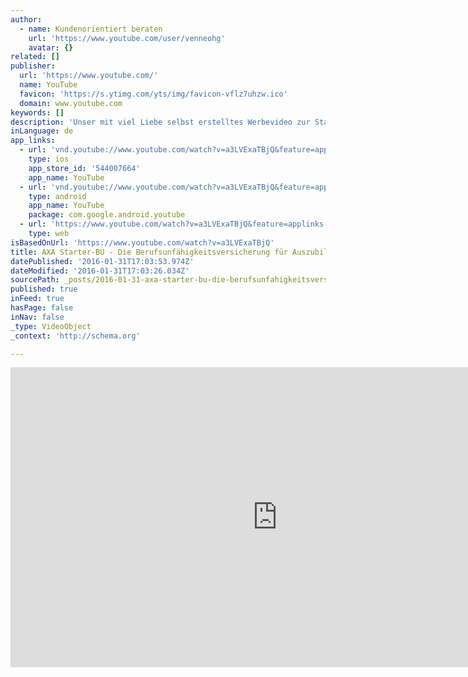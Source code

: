 ```yaml
---
author:
  - name: Kundenorientiert beraten
    url: 'https://www.youtube.com/user/venneohg'
    avatar: {}
related: []
publisher:
  url: 'https://www.youtube.com/'
  name: YouTube
  favicon: 'https://s.ytimg.com/yts/img/favicon-vflz7uhzw.ico'
  domain: www.youtube.com
keywords: []
description: 'Unser mit viel Liebe selbst erstelltes Werbevideo zur Starter-BU der AXA, der Berufsunfähigkeitsversicherung für Studenten und Auszubildende. 100% Leistung bei nur ca. 30% Beitrag.'
inLanguage: de
app_links:
  - url: 'vnd.youtube://www.youtube.com/watch?v=a3LVExaTBjQ&feature=applinks'
    type: ios
    app_store_id: '544007664'
    app_name: YouTube
  - url: 'vnd.youtube://www.youtube.com/watch?v=a3LVExaTBjQ&feature=applinks'
    type: android
    app_name: YouTube
    package: com.google.android.youtube
  - url: 'https://www.youtube.com/watch?v=a3LVExaTBjQ&feature=applinks'
    type: web
isBasedOnUrl: 'https://www.youtube.com/watch?v=a3LVExaTBjQ'
title: AXA Starter-BU - Die Berufsunfähigkeitsversicherung für Auszubildende und Studenten
datePublished: '2016-01-31T17:03:53.974Z'
dateModified: '2016-01-31T17:03:26.034Z'
sourcePath: _posts/2016-01-31-axa-starter-bu-die-berufsunfahigkeitsversicherung-fur-ausz.md
published: true
inFeed: true
hasPage: false
inNav: false
_type: VideoObject
_context: 'http://schema.org'

---
```

<iframe src="https://cdn.embedly.com/widgets/media.html?src=https%3A%2F%2Fwww.youtube.com%2Fembed%2Fa3LVExaTBjQ%3Ffeature%3Doembed&amp;url=https%3A%2F%2Fwww.youtube.com%2Fwatch%3Fv%3Da3LVExaTBjQ&amp;image=https%3A%2F%2Fi.ytimg.com%2Fvi%2Fa3LVExaTBjQ%2Fhqdefault.jpg&amp;key=b7d04c9b404c499eba89ee7072e1c4f7&amp;type=text%2Fhtml&amp;schema=youtube" width="854" height="480" scrolling="no" frameborder="0" allowfullscreen="allowfullscreen" style=""></iframe>